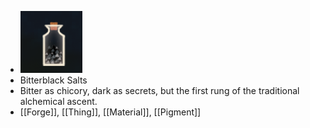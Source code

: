- ![image.png](../assets/image_1701095344711_0.png)
- Bitterblack Salts
- Bitter as chicory, dark as secrets, but the first rung of the traditional alchemical ascent.
- [[Forge]], [[Thing]], [[Material]], [[Pigment]]